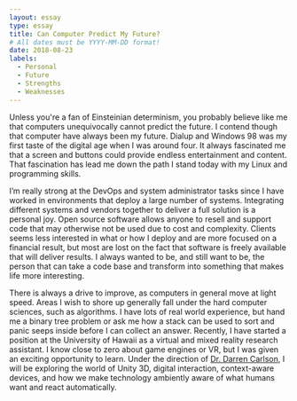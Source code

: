 ```yaml
---
layout: essay
type: essay
title: Can Computer Predict My Future?
# All dates must be YYYY-MM-DD format!
date: 2018-08-23
labels:
  - Personal
  - Future
  - Strengths
  - Weaknesses
---
```


Unless you're a fan of Einsteinian determinism, you probably believe like me that computers unequivocally cannot predict the future. I contend though that computer have always been my future. Dialup and Windows 98 was my first taste of the digital age when I was around four. It always fascinated me that a screen and buttons could provide endless entertainment and content. That fascination has lead me down the path I stand today with my Linux and programming skills. 

I’m really strong at the DevOps and system administrator tasks since I have worked in environments that deploy a large number of systems. Integrating different systems and vendors together to deliver a full solution is a personal joy. Open source software allows anyone to resell and support code that may otherwise not be used due to cost and complexity. Clients seems less interested in what or how I deploy and are more focused on a financial result, but most are lost on the fact that software is freely available that will deliver results. I always wanted to be, and still want to be, the person that can take a code base and transform into something that makes life more interesting.

There is always a drive to improve, as computers in general move at light speed. Areas I wish to shore up generally fall under the hard computer sciences, such as algorithms. I have lots of real world experience, but hand me a binary tree problem or ask me how a stack can be used to sort and panic seeps inside before I can collect an answer. Recently, I have started a position at the University of Hawaii as a virtual and mixed reality research assistant. I know close to zero about game engines or VR, but I was given an exciting opportunity to learn. Under the direction of [Dr.  Darren Carlson](http://ee.hawaii.edu/faculty/detail.php?usr=87), I will be exploring the world of Unity 3D, digital interaction, context-aware devices, and how we make technology ambiently  aware of what humans want and react automatically. 
